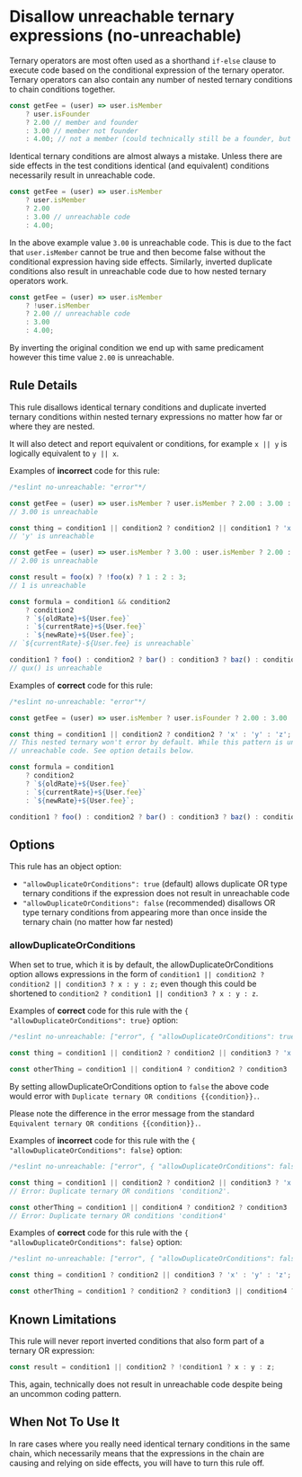 # Disallow unreachable ternary expressions (no-unreachable)

Ternary operators are most often used as a shorthand `if-else` clause to execute code based on the
conditional expression of the ternary operator. Ternary operators can also contain any number of
nested ternary conditions to chain conditions together.

```js
const getFee = (user) => user.isMember
    ? user.isFounder
    ? 2.00 // member and founder
    : 3.00 // member not founder
    : 4.00; // not a member (could technically still be a founder, but we skip that check)
```

Identical ternary conditions are almost always a mistake. Unless there are side effects in the test
conditions identical (and equivalent) conditions necessarily result in unreachable code.

```js
const getFee = (user) => user.isMember
    ? user.isMember
    ? 2.00
    : 3.00 // unreachable code
    : 4.00;
```

In the above example value `3.00` is unreachable code. This is due to the fact that `user.isMember`
cannot be true and then become false without the conditional expression having side effects.
Similarly, inverted duplicate conditions also result in unreachable code due to how nested ternary
operators work.

```js
const getFee = (user) => user.isMember
    ? !user.isMember
    ? 2.00 // unreachable code
    : 3.00
    : 4.00;
```

By inverting the original condition we end up with same predicament however this time value `2.00`
is unreachable.

## Rule Details

This rule disallows identical ternary conditions and duplicate inverted ternary conditions within
nested ternary expressions no matter how far or where they are nested.

It will also detect and report equivalent or conditions, for example `x || y` is logically
equivalent to `y || x`.

Examples of **incorrect** code for this rule:

```js
/*eslint no-unreachable: "error"*/

const getFee = (user) => user.isMember ? user.isMember ? 2.00 : 3.00 : 4.00;
// 3.00 is unreachable

const thing = condition1 || condition2 ? condition2 || condition1 ? 'x' : 'y' : 'z';
// 'y' is unreachable

const getFee = (user) => user.isMember ? 3.00 : user.isMember ? 2.00 : 4.00;
// 2.00 is unreachable

const result = foo(x) ? !foo(x) ? 1 : 2 : 3;
// 1 is unreachable

const formula = condition1 && condition2
    ? condition2
    ? `${oldRate}+${User.fee}`
    : `${currentRate}+${User.fee}`
    : `${newRate}+${User.fee}`;
// `${currentRate}-${User.fee} is unreachable`

condition1 ? foo() : condition2 ? bar() : condition3 ? baz() : condition1 ? qux() : bar());
// qux() is unreachable
```

Examples of **correct** code for this rule:

```js
/*eslint no-unreachable: "error"*/

const getFee = (user) => user.isMember ? user.isFounder ? 2.00 : 3.00 : 4.00;

const thing = condition1 || condition2 ? condition2 ? 'x' : 'y' : 'z';
// This nested ternary won't error by default. While this pattern is uncommon it does not result in
// unreachable code. See option details below.

const formula = condition1
    ? condition2
    ? `${oldRate}+${User.fee}`
    : `${currentRate}+${User.fee}`
    : `${newRate}+${User.fee}`;

condition1 ? foo() : condition2 ? bar() : condition3 ? baz() : condition4 ? qux() : bar());
```

## Options

This rule has an object option:

- `"allowDuplicateOrConditions": true` (default) allows duplicate OR type ternary conditions if the
  expression does not result in unreachable code
- `"allowDuplicateOrConditions": false` (recommended) disallows OR type ternary conditions from
  appearing more than once inside the ternary chain (no matter how far nested)

### allowDuplicateOrConditions

When set to true, which it is by default, the allowDuplicateOrConditions option allows expressions
in the form of `condition1 || condition2 ? condition2 || condition3 ? x : y : z;` even though this
could be shortened to `condition2 ? condition1 || condition3 ? x : y : z`.

Examples of **correct** code for this rule with the `{ "allowDuplicateOrConditions": true}` option:

```js
/*eslint no-unreachable: ["error", { "allowDuplicateOrConditions": true }]*/

const thing = condition1 || condition2 ? condition2 || condition3 ? 'x' : 'y' : 'z';

const otherThing = condition1 || condition4 ? condition2 ? condition3 || condition4 ? 'w' : 'x' : 'y' : 'z';
```

By setting allowDuplicateOrConditions option to `false` the above code would error with `Duplicate ternary OR conditions {{condition}}.`.

Please note the difference in the error message from the standard `Equivalent ternary OR conditions {{condition}}.`.

Examples of **incorrect** code for this rule with the `{ "allowDuplicateOrConditions": false}` option:

```js
/*eslint no-unreachable: ["error", { "allowDuplicateOrConditions": false }]*/

const thing = condition1 || condition2 ? condition2 || condition3 ? 'x' : 'y' : 'z';
// Error: Duplicate ternary OR conditions 'condition2'.

const otherThing = condition1 || condition4 ? condition2 ? condition3 || condition4 ? 'w' : 'x' : 'y' : 'z';
// Error: Duplicate ternary OR conditions 'condition4'
```

Examples of **correct** code for this rule with the `{ "allowDuplicateOrConditions": false}` option:

```js
/*eslint no-unreachable: ["error", { "allowDuplicateOrConditions": false }]*/

const thing = condition1 ? condition2 || condition3 ? 'x' : 'y' : 'z';

const otherThing = condition1 ? condition2 ? condition3 || condition4 ? 'w' : 'x' : 'y' : 'z';
```

## Known Limitations

This rule will never report inverted conditions that also form part of a ternary OR expression:

```js
const result = condition1 || condition2 ? !condition1 ? x : y : z;
```

This, again, technically does not result in unreachable code despite being an uncommon coding
pattern.

## When Not To Use It

In rare cases where you really need identical ternary conditions in the same chain, which
necessarily means that the expressions in the chain are causing and relying on side effects, you
will have to turn this rule off.

  [0]: https://github.com/eslint/eslint/issues/new/choose
